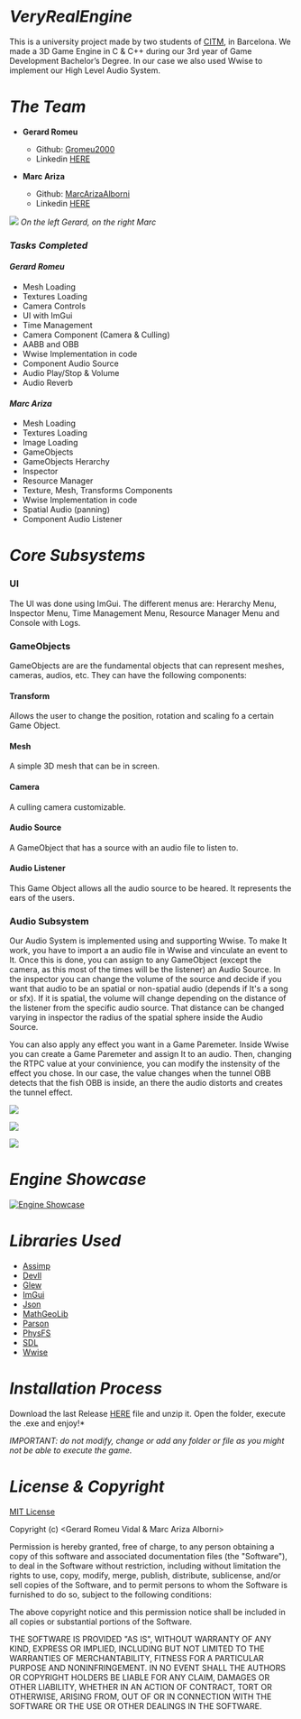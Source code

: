 # **_VeryRealEngine_** 

This is a university project made by two students of [CITM](https://www.citm.upc.edu/), 
in Barcelona. We made a 3D Game Engine in C & C++ during our 3rd year of Game Development Bachelor’s Degree. In our case we also used Wwise to implement our High Level Audio System.

# **_The Team_**

- **Gerard Romeu**
  - Github: [Gromeu2000](https://github.com/Gromeu2000)
  - Linkedin [HERE](https://www.linkedin.com/in/gerard-romeu-vidal/)
 
 - **Marc Ariza**
   - Github: [MarcArizaAlborni](https://github.com/MarcArizaAlborni)
   - Linkedin [HERE](https://www.linkedin.com/in/marc-ariza-alborni-0b2b431a2/)
   
![](https://raw.githubusercontent.com/MarcArizaAlborni/VeryRealEngine/main/Team_Picture.png)
_On the left Gerard, on the right Marc_
 
### **_Tasks Completed_**
 
#### **_Gerard Romeu_**
 
 - Mesh Loading
 - Textures Loading
 - Camera Controls
 - UI with ImGui
 - Time Management
 - Camera Component (Camera & Culling)
 - AABB and OBB
 - Wwise Implementation in code
 - Component Audio Source
 - Audio Play/Stop & Volume
 - Audio Reverb
 
#### **_Marc Ariza_**
 
 - Mesh Loading
 - Textures Loading
 - Image Loading
 - GameObjects
 - GameObjects Herarchy
 - Inspector
 - Resource Manager
 - Texture, Mesh, Transforms Components
 - Wwise Implementation in code
 - Spatial Audio (panning)
 - Component Audio Listener

# **_Core Subsystems_**

### UI

The UI was done using ImGui. The different menus are: Herarchy Menu, Inspector Menu, Time Management Menu, Resource Manager Menu and Console with Logs.

### GameObjects

GameObjects are are the fundamental objects that can represent meshes, cameras, audios, etc. They can have the following components:

#### Transform

Allows the user to change the position, rotation and scaling fo a certain Game Object.

#### Mesh

A simple 3D mesh that can be in screen.

#### Camera

A culling camera customizable.

#### Audio Source

A GameObject that has a source with an audio file to listen to.

#### Audio Listener

This Game Object allows all the audio source to be heared. It represents the ears of the users.

### Audio Subsystem

Our Audio System is implemented using and supporting Wwise. To make It work, you have to import a an audio file in Wwise and vinculate an event to It. Once this is done, you can assign to any GameObject (except the camera, as this most of the times will be the listener) an Audio Source. In the inspector you can change the volume of the source and decide if you want that audio to be an spatial or non-spatial audio (depends if It's a song or sfx). If it is spatial, the volume will change depending on the distance of the listener from the specific audio source. That distance can be changed varying in inspector the radius of the spatial sphere inside the Audio Source. 

You can also apply any effect you want in a Game Paremeter. Inside Wwise you can create a Game Paremeter and assign It to an audio. Then, changing the RTPC value at your convinience, you can modify the instensity of the effect you chose. In our case, the value changes when the tunnel OBB detects that the fish OBB is inside, an there the audio distorts and creates the tunnel effect.

![](https://raw.githubusercontent.com/MarcArizaAlborni/VeryRealEngine/main/web%20source/1.gif)

![](https://raw.githubusercontent.com/MarcArizaAlborni/VeryRealEngine/main/web%20source/2.gif)

![](https://raw.githubusercontent.com/MarcArizaAlborni/VeryRealEngine/main/web%20source/3.gif)

# **_Engine Showcase_**

[![Engine Showcase](https://img.youtube.com/vi/sLM0ee8CiKk/0.jpg)](https://youtu.be/sLM0ee8CiKk)



# **_Libraries Used_**

- [Assimp](https://www.assimp.org/)
- [DevIl](http://openil.sourceforge.net/)
- [Glew](http://glew.sourceforge.net/)
- [ImGui](https://github.com/ocornut/imgui)
- [Json](https://www.json.org/json-es.html)
- [MathGeoLib](https://github.com/juj/MathGeoLib)
- [Parson](https://github.com/kgabis/parson)
- [PhysFS](https://icculus.org/physfs/docs/html/)
- [SDL](https://www.libsdl.org/)
- [Wwise](https://www.audiokinetic.com/products/wwise/)

# **_Installation Process_**

Download the last Release [HERE](https://github.com/MarcArizaAlborni/VeryRealEngine/releases) file and unzip it. Open the folder, execute the .exe and enjoy!*

_IMPORTANT: do not modify, change or add any folder or file as you might not be able to execute the game._

# **_License & Copyright_**

[MIT License](https://github.com/MarcArizaAlborni/VeryRealEngine/blob/main/LICENSE.md)

Copyright (c) <Gerard Romeu Vidal & Marc Ariza Alborni>

Permission is hereby granted, free of charge, to any person obtaining a copy of this software and associated documentation files (the "Software"), to deal in the Software without restriction, including without limitation the rights to use, copy, modify, merge, publish, distribute, sublicense, and/or sell copies of the Software, and to permit persons to whom the Software is furnished to do so, subject to the following conditions:

The above copyright notice and this permission notice shall be included in all copies or substantial portions of the Software.

THE SOFTWARE IS PROVIDED "AS IS", WITHOUT WARRANTY OF ANY KIND, EXPRESS OR IMPLIED, INCLUDING BUT NOT LIMITED TO THE WARRANTIES OF MERCHANTABILITY, FITNESS FOR A PARTICULAR PURPOSE AND NONINFRINGEMENT. IN NO EVENT SHALL THE AUTHORS OR COPYRIGHT HOLDERS BE LIABLE FOR ANY CLAIM, DAMAGES OR OTHER LIABILITY, WHETHER IN AN ACTION OF CONTRACT, TORT OR OTHERWISE, ARISING FROM, OUT OF OR IN CONNECTION WITH THE SOFTWARE OR THE USE OR OTHER DEALINGS IN THE SOFTWARE.
